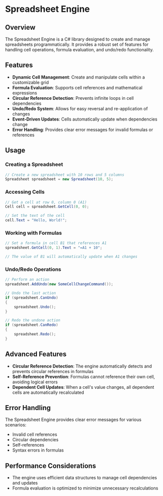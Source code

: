 # Spreadsheet Engine

## Overview

The Spreadsheet Engine is a C# library designed to create and manage spreadsheets programmatically. It provides a robust set of features for handling cell operations, formula evaluation, and undo/redo functionality.

## Features

- **Dynamic Cell Management**: Create and manipulate cells within a customizable grid
- **Formula Evaluation**: Supports cell references and mathematical expressions
- **Circular Reference Detection**: Prevents infinite loops in cell dependencies
- **Undo/Redo System**: Allows for easy reversal and re-application of changes
- **Event-Driven Updates**: Cells automatically update when dependencies change
- **Error Handling**: Provides clear error messages for invalid formulas or references

## Usage

### Creating a Spreadsheet

```csharp
// Create a new spreadsheet with 10 rows and 5 columns
Spreadsheet spreadsheet = new Spreadsheet(10, 5);
```

### Accessing Cells

```csharp
// Get a cell at row 0, column 0 (A1)
Cell cell = spreadsheet.GetCell(0, 0);

// Set the text of the cell
cell.Text = "Hello, World!";
```

### Working with Formulas

```csharp
// Set a formula in cell B1 that references A1
spreadsheet.GetCell(0, 1).Text = "=A1 + 10";

// The value of B1 will automatically update when A1 changes
```

### Undo/Redo Operations

```csharp
// Perform an action
spreadsheet.AddUndo(new SomeCellChangeCommand());

// Undo the last action
if (spreadsheet.CanUndo)
{
    spreadsheet.Undo();
}

// Redo the undone action
if (spreadsheet.CanRedo)
{
    spreadsheet.Redo();
}
```

## Advanced Features

- **Circular Reference Detection**: The engine automatically detects and prevents circular references in formulas
- **Self-Reference Prevention**: Formulas cannot reference their own cell, avoiding logical errors
- **Dependent Cell Updates**: When a cell's value changes, all dependent cells are automatically recalculated

## Error Handling

The Spreadsheet Engine provides clear error messages for various scenarios:

- Invalid cell references
- Circular dependencies
- Self-references
- Syntax errors in formulas

## Performance Considerations

- The engine uses efficient data structures to manage cell dependencies and updates
- Formula evaluation is optimized to minimize unnecessary recalculations
